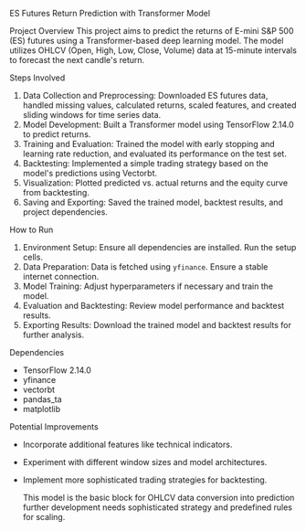 ES Futures Return Prediction with Transformer Model

Project Overview
This project aims to predict the returns of E-mini S&P 500 (ES) futures using a Transformer-based deep learning model.
The model utilizes OHLCV (Open, High, Low, Close, Volume) data at 15-minute intervals to forecast the next candle's return.

 Steps Involved
1. Data Collection and Preprocessing: Downloaded ES futures data, handled missing values, calculated returns, scaled features, and created sliding windows for time series data.
2. Model Development: Built a Transformer model using TensorFlow 2.14.0 to predict returns.
3. Training and Evaluation: Trained the model with early stopping and learning rate reduction, and evaluated its performance on the test set.
4. Backtesting: Implemented a simple trading strategy based on the model's predictions using Vectorbt.
5. Visualization: Plotted predicted vs. actual returns and the equity curve from backtesting.
6. Saving and Exporting: Saved the trained model, backtest results, and project dependencies.

 How to Run
1. Environment Setup: Ensure all dependencies are installed. Run the setup cells.
2. Data Preparation: Data is fetched using `yfinance`. Ensure a stable internet connection.
3. Model Training: Adjust hyperparameters if necessary and train the model.
4. Evaluation and Backtesting: Review model performance and backtest results.
5. Exporting Results: Download the trained model and backtest results for further analysis.

 Dependencies
- TensorFlow 2.14.0
- yfinance
- vectorbt
- pandas_ta
- matplotlib

 Potential Improvements
- Incorporate additional features like technical indicators.
- Experiment with different window sizes and model architectures.
- Implement more sophisticated trading strategies for backtesting.

  This model is the basic block for OHLCV data conversion into prediction further development needs sophisticated strategy and predefined rules for scaling.

